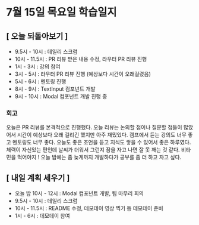 # 7월 15일 목요일 학습일지

## [ 오늘 되돌아보기 ]

- 9.5시 - 10시 : 데일리 스크럼
- 10시 - 11.5시 : PR 리뷰 받은 내용 수정, 라우터 PR 리뷰 진행
- 1시 - 3시 : 강의 참여
- 3시 - 5시 : 라우터 PR 리뷰 진행 (예상보다 시간이 오래걸렸음)
- 5시 - 6시 : 멘토링 진행
- 8시 - 9시 : TextInput 컴포넌트 개발
- 9시 - 10시 : Modal 컴포넌트 개발 진행 중

### 회고

오늘은 PR 리뷰를 본격적으로 진행했다. 오늘 리뷰는 논의할 점이나 질문할 점들이 많았어서 시간이 예상보다 오래 걸리긴 했지만 아주 재밌었다.
캠프에서 듣는 강의도 너무 좋고 멘토링도 너무 좋다. 오늘도 좋은 조언을 듣고 지식도 쌓을 수 있어서 좋은 하루였다.
체력이 자신있는 편인데 날씨가 더워서 그런지 잠을 자고 나면 잘 못 깨는 것 같다. 비타민을 먹어야지 !
오늘 밤에는 좀 늦게까지 개발하다가 공부를 좀 더 하고 자고 싶다.

## [ 내일 계획 세우기 ]

- 오늘 밤 10시 - 12시 : Modal 컴포넌트 개발, 팀 마무리 회의
- 9.5시 - 10시 : 데일리 스크럼
- 10시 - 11.5시 : README 수정, 데모데이 영상 찍기 등 데모데이 준비
- 1시 - 6시 : 데모데이 참여
